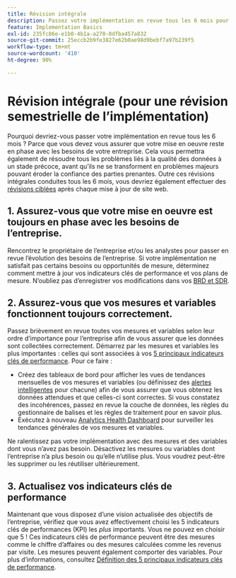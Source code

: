 ```yaml
---
title: Révision intégrale
description: Passez votre implémentation en revue tous les 6 mois pour vous assurer qu’elle reste en phase avec les besoins de l’entreprise et les indicateurs clés de performance.
feature: Implementation Basics
exl-id: 235fc86e-e1b0-4b1a-a270-0dfba457a832
source-git-commit: 25eccb2b9fe3827e62b0ae98d9bebf7a97b239f5
workflow-type: tm+mt
source-wordcount: '410'
ht-degree: 90%

---
```


# Révision intégrale (pour une révision semestrielle de l’implémentation)

Pourquoi devriez-vous passer votre implémentation en revue tous les 6 mois ? Parce que vous devez vous assurer que votre mise en oeuvre reste en phase avec les besoins de votre entreprise. Cela vous permettra également de résoudre tous les problèmes liés à la qualité des données à un stade précoce, avant qu’ils ne se transforment en problèmes majeurs pouvant éroder la confiance des parties prenantes. Outre ces révisions intégrales conduites tous les 6 mois, vous devriez également effectuer des [révisions ciblées](/help/implement/review/focused-review.md) après chaque mise à jour de site web.

## 1. Assurez-vous que votre mise en oeuvre est toujours en phase avec les besoins de l’entreprise.

Rencontrez le propriétaire de l’entreprise et/ou les analystes pour passer en revue l’évolution des besoins de l’entreprise. Si votre implémentation ne satisfait pas certains besoins ou opportunités de mesure, déterminez comment mettre à jour vos indicateurs clés de performance et vos plans de mesure. N’oubliez pas d’enregistrer vos modifications dans vos [BRD et SDR](https://experienceleague.adobe.com/docs/analytics-learn/tutorials/implementation/implementation-basics/creating-a-business-requirements-document.html?lang=fr#implementation).

## 2. Assurez-vous que vos mesures et variables fonctionnent toujours correctement.

Passez brièvement en revue toutes vos mesures et variables selon leur ordre d’importance pour l’entreprise afin de vous assurer que les données sont collectées correctement. Démarrez par les mesures et variables les plus importantes : celles qui sont associées à vos [5 principaux indicateurs clés de performance](https://experienceleague.adobe.com/docs/analytics/implementation/review/define-kpis.html?lang=fr#review). Pour ce faire :

* Créez des tableaux de bord pour afficher les vues de tendances mensuelles de vos mesures et variables (ou définissez des [alertes intelligentes](https://experienceleague.adobe.com/docs/analytics/analyze/analysis-workspace/virtual-analyst/intelligent-alerts/intellligent-alerts.html?lang=fr#analysis-workspace) pour chacune) afin de vous assurer que vous obtenez les données attendues et que celles-ci sont correctes. Si vous constatez des incohérences, passez en revue la couche de données, les règles du gestionnaire de balises et les règles de traitement pour en savoir plus.
* Exécutez à nouveau [Analytics Health Dashboard](https://assets.adobe.com/public/9549dbe7-765a-4899-77b8-85cbba1a4252) pour surveiller les tendances générales de vos mesures et variables.

Ne ralentissez pas votre implémentation avec des mesures et des variables dont vous n’avez pas besoin. Désactivez les mesures ou variables dont l’entreprise n’a plus besoin ou qu’elle n’utilise plus. Vous voudrez peut-être les supprimer ou les réutiliser ultérieurement.

## 3. Actualisez vos indicateurs clés de performance

Maintenant que vous disposez d’une vision actualisée des objectifs de l’entreprise, vérifiez que vous avez effectivement choisi les 5 indicateurs clés de performances (KPI) les *plus* importants. Vous ne pouvez en choisir que 5 ! Ces indicateurs clés de performance peuvent être des mesures comme le chiffre d’affaires ou des mesures calculées comme les revenus par visite. Les mesures peuvent également comporter des variables. Pour plus d’informations, consultez [Définition des 5 principaux indicateurs clés de performance](/help/implement/review/define-kpis.md).
